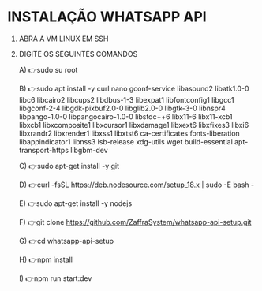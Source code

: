 # INSTALAÇÃO WHATSAPP API

01. ABRA A VM LINUX EM SSH


2. DIGITE OS SEGUINTES COMANDOS


	A) 👉sudo su root
	
	B) 👉sudo apt install -y curl nano gconf-service libasound2 libatk1.0-0 libc6 libcairo2 libcups2 libdbus-1-3 libexpat1 libfontconfig1 libgcc1 libgconf-2-4 libgdk-pixbuf2.0-0 libglib2.0-0 libgtk-3-0 libnspr4 libpango-1.0-0 libpangocairo-1.0-0 libstdc++6 libx11-6 libx11-xcb1 libxcb1 libxcomposite1 libxcursor1 libxdamage1 libxext6 libxfixes3 libxi6 libxrandr2 libxrender1 libxss1 libxtst6 ca-certificates fonts-liberation libappindicator1 libnss3 lsb-release xdg-utils wget build-essential apt-transport-https libgbm-dev
	
	C) 👉sudo apt-get install -y git
	
	D) 👉curl -fsSL https://deb.nodesource.com/setup_18.x | sudo -E bash -
	
	E) 👉sudo apt-get install -y nodejs
	
	F) 👉git clone https://github.com/ZaffraSystem/whatsapp-api-setup.git
	
	G) 👉cd whatsapp-api-setup
	
	H) 👉npm install
	
	I) 👉npm run start:dev
